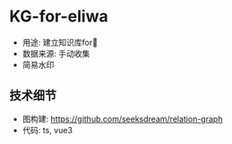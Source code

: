 # KG-for-eliwa
- 用途: 建立知识库for🐑
- 数据来源: 手动收集
- 简易水印


## 技术细节
- 图构建:
https://github.com/seeksdream/relation-graph
- 代码:
ts, vue3

